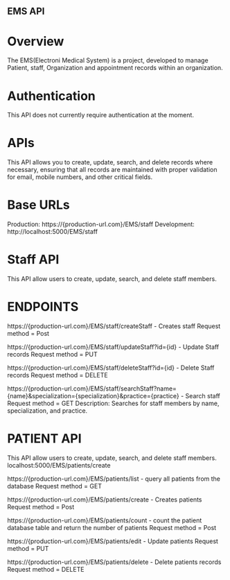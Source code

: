 ## EMS API

# Overview

The EMS(Electroni Medical System) is a  project, developed to manage Patient, staff, Organization and appointment records within an organization.

# Authentication
This API does not currently require authentication at the moment. 

# APIs
This API allows you to create, update, search, and delete records where necessary, ensuring that all records are maintained with proper 
validation for email, mobile numbers, and other critical fields.


# Base URLs
Production: https://{production-url.com}/EMS/staff
Development: http://localhost:5000/EMS/staff


# Staff API
This API allow users to create, update, search, and delete staff members.

# ENDPOINTS
 https://{production-url.com}/EMS/staff/createStaff - Creates staff
 Request method = Post 

 https://{production-url.com}/EMS/staff/updateStaff?id={id} - Update Staff records 
 Request method = PUT

 https://{production-url.com}/EMS/staff/deleteStaff?id={id} - Delete Staff records 
 Request method = DELETE
 
 https://{production-url.com}/EMS/staff/searchStaff?name={name}&specialization={specialization}&practice={practice} - Search staff
 Request method = GET
 Description: Searches for staff members by name, specialization, and practice. 



# PATIENT API
This API allow users to create, update, search, and delete staff members.
localhost:5000/EMS/patients/create


 https://{production-url.com}/EMS/patients/list - query all patients from the database
 Request method = GET 

 https://{production-url.com}/EMS/patients/create - Creates patients
  Request method = Post 

 https://{production-url.com}/EMS/patients/count - count the patient database table and return the number of patients
  Request method = Post

 https://{production-url.com}/EMS/patients/edit - Update patients
  Request method = PUT

 https://{production-url.com}/EMS/patients/delete - Delete  patients records
  Request method = DELETE   


